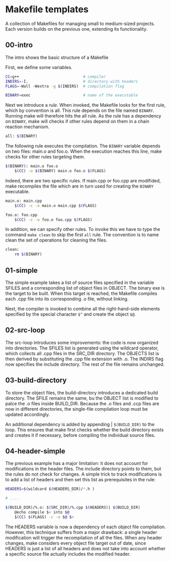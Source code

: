 # Makefile templates

A collection of Makefiles for managing small to medium-sized projects. Each version builds on the previous one, extending its functionality.

## 00-intro

The intro shows the basic structure of a Makefile

First, we define some variables.

```bash
CC=g++                            # compiler                          
INDIRS=-I.                        # directory with headers
FLAGS=-Wall -Wextra -g $(INDIRS)  # compilation flag

BINARY=exec                       # name of the executable
```

Next we introduce a *rule*. When invoked, the Makefile looks for the first rule, which by convention is all. This rule depends on the file named `BINARY`. Running make will therefore hits the all rule. As the rule has a dependency on `BINARY`, make will checks if other rules depend on them in a chain reaction mechanism. 

```bash
all: $(BINARY)
```

The following rule executes the compilation. The `BINARY` variable depends on two files: main.o and foo.o. When the execution reaches this line, make checks for other rules targeting them.


```bash
$(BINARY): main.o foo.o
	$(CC) -o $(BINARY) main.o foo.o $(FLAGS)
```

Indeed, there are two specific rules. If main.cpp or foo.cpp are modifided, make recompiles the file which are in turn used for creating the `BINARY` executable. 

```bash
main.o: main.cpp
	$(CC) -c -o main.o main.cpp $(FLAGS)

foo.o: foo.cpp
	$(CC) -c -o foo.o foo.cpp $(FLAGS)
```

In addition, we can specify other rules. To invoke this we have to type the command `make clean` to skip the first `all` rule. The convention is to name clean the set of operations for cleaning the files. 

```bash
clean:
	rm $(BINARY) 
```


## 01-simple

The simple example takes a list of source files specified in the variable SFILES and a corresponding list of object files in OBJECT. The binary exe is the target to be built. When this target is reached, the Makefile compiles each .cpp file into its corresponding .o file, without linking.

Next, the compiler is invoked to combine all the right-hand-side elements specified by the special character `$^` and create the object `$@`.


## 02-src-loop

The src-loop introduces some improvements: the code is now organized into directories. The SFILES list is generated using the wildcard operator, which collects all .cpp files in the SRC_DIR directory. The OBJECTS list is then derived by substituting the .cpp file extension with .o. The INDIRS flag now specifies the include directory. The rest of the file remains unchanged.

## 03-build-directory

To store the object files, the build-directory introduces a dedicated build directory. The SFILE remains the same, bu the OBJECT list is modified to palce the .o files inside BUILD_DIR. Because the .o files and .ccp files are now in different directories, the single-file compilation loop must be updated accordingly. 

An additional dependency is added by appending | `$(BUILD_DIR)` to the loop. This ensures that make first checks whether the build directory exists and creates it if necessary, before compiling the individual source files.

## 04-header-simple

The previous example has a major limitation: it does not account for modifications in the header files. The include directory points to them, but the rules do not check for changes. A simple trick to track modifications is to add a list of headers and then set this list as prerequisites in the rule:

```bash
HEADERS=$(wildcard $(HEADERS_DIR)/*.h )

# ....

$(BUILD_DIR)/%.o: $(SRC_DIR)/%.cpp $(HEADERS)| $(BUILD_DIR)
	@echo compile $< into $@ 
	$(CC) $(FLAGS) -c -o $@ $<
```

The HEADERS variable is now a dependency of each object file compilation. However, this technique suffers from a major drawback: a single header modification will trigger the recompilation of all the files. When any header changes, make considers every object file target out of date, since HEADERS is just a list of all headers and does not take into account whether a specific source file actually includes the modified header. 